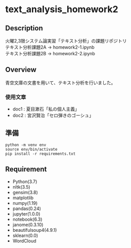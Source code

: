 # text_analysis_homework2

## Description
火曜2,3限システム論実習「テキスト分析」の課題リポジトリ  
テキスト分析課題2A -> homework2-1.ipynb  
テキスト分析課題2B -> homework2-2.ipynb

## Overview
青空文庫の文書を用いて、テキスト分析を行いました。  
### 使用文章  
- doc1 : 夏目漱石「私の個人主義」  
- doc2 : 宮沢賢治「セロ弾きのゴーシュ」  

## 準備
```
python -m venv env  
source env/bin/activate  
pip install -r requirements.txt  
```

## Requirement  
* Python(3.7)  
* nltk(3.5)
* gensim(3.8)
* matplotlib
* numpy(1.19)
* pandas(0.24)
* jupyter(1.0.0)
* notebook(6.3)
* janome(0.3.10)
* beautifulsoup4(4.9.1)
* sklearn(0.0)
* WordCloud
